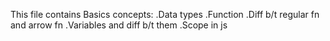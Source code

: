 This file contains Basics concepts:
.Data types 
.Function 
.Diff b/t regular fn and arrow fn
.Variables and diff b/t them 
.Scope in js